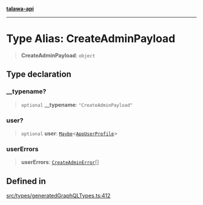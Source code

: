 [**talawa-api**](../../../README.md)

***

# Type Alias: CreateAdminPayload

> **CreateAdminPayload**: `object`

## Type declaration

### \_\_typename?

> `optional` **\_\_typename**: `"CreateAdminPayload"`

### user?

> `optional` **user**: [`Maybe`](Maybe.md)\<[`AppUserProfile`](AppUserProfile.md)\>

### userErrors

> **userErrors**: [`CreateAdminError`](CreateAdminError.md)[]

## Defined in

[src/types/generatedGraphQLTypes.ts:412](https://github.com/Suyash878/talawa-api/blob/f376d03c37e9acd046e7cc983947432c95f74442/src/types/generatedGraphQLTypes.ts#L412)
